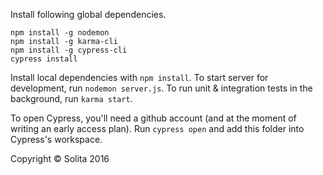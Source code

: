 Install following global dependencies.

```
npm install -g nodemon
npm install -g karma-cli
npm install -g cypress-cli
cypress install
```

Install local dependencies with `npm install`. To start server for development, run `nodemon server.js`. To run unit & integration tests in the background, run `karma start`.

To open Cypress, you'll need a github account (and at the moment of writing an early access plan). Run `cypress open` and add this folder into Cypress's workspace.

Copyright © Solita 2016
